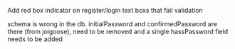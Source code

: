 Add red box indicator on register/login text boxs that fail validation

schema is wrong in the db. initialPassword and confirmedPassword are there (from joigoose), need to be removed and a single hassPassword field needs to be added